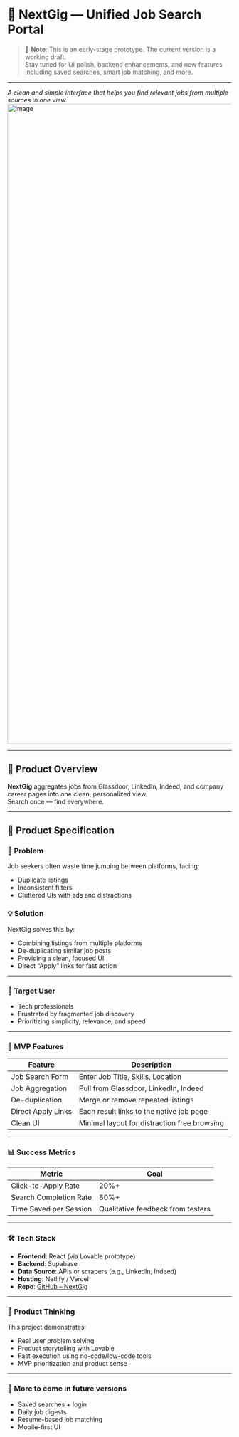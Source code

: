 # 🚀 NextGig — Unified Job Search Portal

> 🔧 **Note**: This is an early-stage prototype. The current version is a working draft.  
> Stay tuned for UI polish, backend enhancements, and new features including saved searches, smart job matching, and more.

---

  
*A clean and simple interface that helps you find relevant jobs from multiple sources in one view.*
<img width="1439" alt="image" src="https://github.com/user-attachments/assets/302072a6-5369-4fa9-b6f1-ce7a0d987ded" />

---

## 📘 Product Overview

**NextGig** aggregates jobs from Glassdoor, LinkedIn, Indeed, and company career pages into one clean, personalized view.  
Search once — find everywhere.

---

## 🧾 Product Specification

### 🎯 Problem

Job seekers often waste time jumping between platforms, facing:
- Duplicate listings  
- Inconsistent filters  
- Cluttered UIs with ads and distractions

### 💡 Solution

NextGig solves this by:
- Combining listings from multiple platforms  
- De-duplicating similar job posts  
- Providing a clean, focused UI  
- Direct “Apply” links for fast action

---

### 👤 Target User

- Tech professionals 
- Frustrated by fragmented job discovery
- Prioritizing simplicity, relevance, and speed

---

### 🔧 MVP Features

| Feature             | Description                                   |
|---------------------|-----------------------------------------------|
| Job Search Form     | Enter Job Title, Skills, Location             |
| Job Aggregation     | Pull from Glassdoor, LinkedIn, Indeed         |
| De-duplication      | Merge or remove repeated listings             |
| Direct Apply Links  | Each result links to the native job page      |
| Clean UI            | Minimal layout for distraction free browsing  |

---

### 📊 Success Metrics

| Metric                  | Goal                                 |
|-------------------------|--------------------------------------|
| Click-to-Apply Rate     | 20%+                                 |
| Search Completion Rate  | 80%+                                 |
| Time Saved per Session  | Qualitative feedback from testers    |

---

### 🛠️ Tech Stack

- **Frontend**: React (via Lovable prototype)
- **Backend**: Supabase
- **Data Source**: APIs or scrapers (e.g., LinkedIn, Indeed)
- **Hosting**: Netlify / Vercel
- **Repo**: [GitHub – NextGig](https://github.com/sbhaidasna/NextGig)

---

### 🧠 Product Thinking

This project demonstrates:
- Real user problem solving
- Product storytelling with Lovable
- Fast execution using no-code/low-code tools
- MVP prioritization and product sense

---

### 🔮 More to come in future versions

- Saved searches + login
- Daily job digests
- Resume-based job matching
- Mobile-first UI
